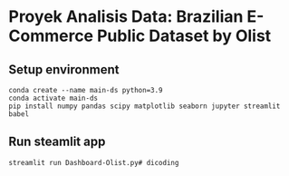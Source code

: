 # Proyek Analisis Data: Brazilian E-Commerce Public Dataset by Olist

## Setup environment
```
conda create --name main-ds python=3.9
conda activate main-ds
pip install numpy pandas scipy matplotlib seaborn jupyter streamlit babel
```

## Run steamlit app
```
streamlit run Dashboard-Olist.py# dicoding
